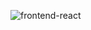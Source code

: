 

![frontend-react](https://github.com/yunusemree55/JavaSpringBoot-Frontend-React/assets/77694646/79d8041d-5284-4301-8f99-67e3d57c7c9f)
